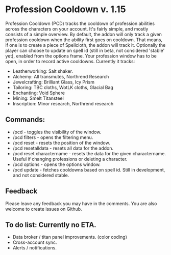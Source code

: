 # Profession Cooldown v. 1.15
Profession Cooldown (PCD) tracks the cooldown of profession abilities across the characters on your account. It's fairly simple, and mostly consists of a simple overview.
By default, the addon will only track a given profession cooldown when the ability first goes on cooldown. That means, if one is to create a piece of Spellcloth, the addon will track it. Optionally the player can choose to update on spell id (still in beta, not considered 'stable' yet), enabled from the options frame.
Your profession window has to be open, in order to record active cooldowns. Currently it tracks:

- Leatherworking: Salt shaker.
- Alchemy: All transmutes, Northrend Research
- Jewelcrafting: Brilliant Glass, Icy Prism
- Tailoring: TBC cloths, WotLK cloths, Glacial Bag
- Enchanting: Void Sphere
- Mining: Smelt Titansteel
- Inscription: Minor research, Northrend research

## Commands:

- /pcd - toggles the visibility of the window.
- /pcd filters - opens the filtering menu.
- /pcd reset - resets the position of the window.
- /pcd resetalldata - resets all data for the addon.
- /pcd reset charactername - resets the data for the given charactername. Useful if changing professions or deleting a character.
- /pcd options - opens the options window.
- /pcd update - fetches cooldowns based on spell id. Still in development, and not considered stable.

## Feedback
Please leave any feedback you may have in the comments. You are also welcome to create issues on Github.

## To do list: Currently no ETA.
- Data broker / titan panel improvements. (color coding)
- Cross-account sync.
- Alerts / notifications.
